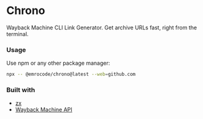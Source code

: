# Chrono
Wayback Machine CLI Link Generator. Get archive URLs fast, right from the terminal.

### Usage

Use npm or any other package manager:

```bash
npx -- @emrocode/chrono@latest --web=github.com
```

### Built with

- [zx]
- [Wayback Machine API]

[zx]: https://google.github.io/zx
[Wayback Machine API]: https://archive.org/help/wayback_api.php
